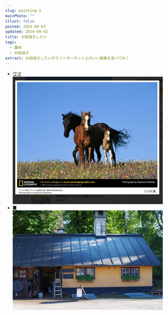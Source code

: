 ```yaml
---
slug: painting-1
mainPhoto: ""
illust: false
posted: 2024-09-03
updated: 2024-09-03
title: お絵描きしたい
tags:
  - 趣味
  - お絵描き
extract: お絵描きしたいのでインターネット上のいい画像を並べておく
---
```

- [ウマ](https://natgeo.nikkeibp.co.jp/nng/article/20141218/428806/?rss)
    ![ウマ](../../images/hobby/painting-1/1.png)
- [■](https://akarusa.hatenablog.com/entry/2024/09/03/082103)  
  ![■](../../images/hobby/painting-1/2.jpg)
